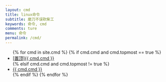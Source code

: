 ```yaml
---
layout: cmd
title: linux命令
subtitle: 磨刀不误砍柴工
keywords: 命令, cmd
comments: ture
menu: 命令
permalink: /cmd/
---
```


<ul class="listing">
{% for cmd in site.cmd %}
{% if cmd.cmd and cmd.topmost == true %}
<li class="listing-item"><a href="{{ site.url }}{{ cmd.url }}"><span class="top-most-flag">[置顶]</span>{{ cmd.cmd }}</a></li>
{% elsif cmd.cmd and cmd.topmost != true %}
<li class="listing-item"><a href="{{ site.url }}{{ cmd.url }}">{{ cmd.cmd }}</a></li>
{% endif %}
{% endfor %}
</ul>
